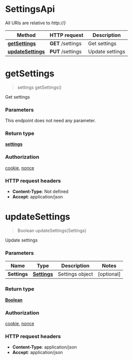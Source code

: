# SettingsApi

All URIs are relative to *http://}*

Method | HTTP request | Description
------------- | ------------- | -------------
[**getSettings**](api/Apis/SettingsApi.md#getSettings) | **GET** /settings | Get settings
[**updateSettings**](api/Apis/SettingsApi.md#updateSettings) | **PUT** /settings | Update settings


<a name="getSettings"></a>
# **getSettings**
> settings getSettings()

Get settings

### Parameters
This endpoint does not need any parameter.

### Return type

[**settings**](api/Models/settings.md)

### Authorization

[cookie](api/README.md#cookie), [nonce](api/README.md#nonce)

### HTTP request headers

- **Content-Type**: Not defined
- **Accept**: application/json

<a name="updateSettings"></a>
# **updateSettings**
> Boolean updateSettings(Settings)

Update settings

### Parameters

Name | Type | Description  | Notes
------------- | ------------- | ------------- | -------------
 **Settings** | [**Settings**](api/Models/Settings.md)| Settings object | [optional]

### Return type

[**Boolean**](api/Models/boolean.md)

### Authorization

[cookie](api/README.md#cookie), [nonce](api/README.md#nonce)

### HTTP request headers

- **Content-Type**: application/json
- **Accept**: application/json

